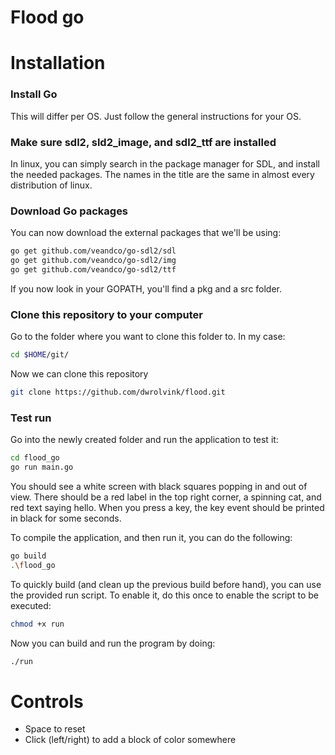 # Flood go


# Installation
### Install Go
This will differ per OS. Just follow the general instructions for your OS.

### Make sure sdl2, sld2_image, and sdl2_ttf are installed
In linux, you can simply search in the package manager for SDL, and install the
needed packages. The names in the title are the same in almost every distribution of linux.

### Download Go packages
You can now download the external packages that we'll be using:
```bash
go get github.com/veandco/go-sdl2/sdl
go get github.com/veandco/go-sdl2/img
go get github.com/veandco/go-sdl2/ttf
```

If you now look in your GOPATH, you'll find a pkg and a src folder.

### Clone this repository to your computer
Go to the folder where you want to clone this folder to. In my case:

```bash
cd $HOME/git/
```

Now we can clone this repository

```bash
git clone https://github.com/dwrolvink/flood.git
```

### Test run
Go into the newly created folder and run the application to test it:
```bash
cd flood_go
go run main.go
```

You should see a white screen with black squares popping in and out of view.
There should be a red label in the top right corner, a spinning cat, and red text
saying hello. When you press a key, the key event should be printed in black for
some seconds.

To compile the application, and then run it, you can do the following:
```bash
go build
.\flood_go
```

To quickly build (and clean up the previous build before hand), you can use the
provided run script. To enable it, do this once to enable the script to be executed:
```bash
chmod +x run
```

Now you can build and run the program by doing:
```bash
./run
```

# Controls
- Space to reset
- Click (left/right) to add a block of color somewhere
